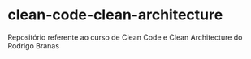 # clean-code-clean-architecture
Repositório referente ao curso de Clean Code e Clean Architecture do Rodrigo Branas

